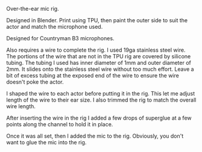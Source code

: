 Over-the-ear mic rig.

Designed in Blender.
Print using TPU, then paint the outer side to suit the actor and match the microphone used.

Designed for Countryman B3 microphones.

Also requires a wire to complete the rig. I used 19ga stainless steel wire.
The portions of the wire that are not in the TPU rig are covered by silicone tubing.
The tubing I used has inner diameter of 1mm and outer diameter of 2mm. It slides
onto the stainless steel wire without too much effort. 
Leave a bit of excess tubing at the exposed end of the wire to ensure the wire
doesn't poke the actor.

I shaped the wire to each actor before putting it in the rig. This let me adjust length
of the wire to their ear size. I also trimmed the rig to match the overall wire length.

After inserting the wire in the rig I added a few drops of superglue at a few points 
along the channel to hold it in place.

Once it was all set, then I added the mic to the rig. Obviously, you don't want to glue
the mic into the rig. 
